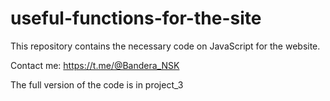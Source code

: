 # useful-functions-for-the-site
This repository contains the necessary code on JavaScript for the website.

Contact me: https://t.me/@Bandera_NSK

The full version of the code is in project_3
